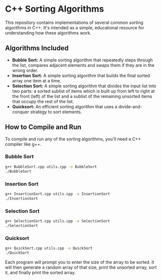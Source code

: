 # C++ Sorting Algorithms

This repository contains implementations of several common sorting algorithms in C++. It's intended as a simple, educational resource for understanding how these algorithms work.

## Algorithms Included

*   **Bubble Sort:** A simple sorting algorithm that repeatedly steps through the list, compares adjacent elements and swaps them if they are in the wrong order.
*   **Insertion Sort:** A simple sorting algorithm that builds the final sorted array one item at a time.
*   **Selection Sort:** A simple sorting algorithm that divides the input list into two parts: a sorted sublist of items which is built up from left to right at the front (left) of the list and a sublist of the remaining unsorted items that occupy the rest of the list.
*   **Quicksort:** An efficient sorting algorithm that uses a divide-and-conquer strategy to sort elements.

## How to Compile and Run

To compile and run any of the sorting algorithms, you'll need a C++ compiler like g++.

### Bubble Sort

```bash
g++ BubbleSort.cpp utils.cpp -o BubbleSort
./BubbleSort
```

### Insertion Sort

```bash
g++ InsertionSort.cpp utils.cpp -o InsertionSort
./InsertionSort
```

### Selection Sort

```bash
g++ SelectionSort.cpp utils.cpp -o SelectionSort
./SelectionSort
```

### Quicksort

```bash
g++ QuickSort.cpp utils.cpp -o QuickSort
./QuickSort
```

Each program will prompt you to enter the size of the array to be sorted. It will then generate a random array of that size, print the unsorted array, sort it, and finally print the sorted array.